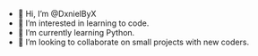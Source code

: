 - 👋 Hi, I’m @DxnielByX
- 👀 I’m interested in learning to code.
- 🌱 I’m currently learning Python.
- 💞️ I’m looking to collaborate on small projects with new coders.

<!---
DxnielByX/DxnielByX is a ✨ special ✨ repository because its `README.md` (this file) appears on your GitHub profile.
You can click the Preview link to take a look at your changes.
--->
